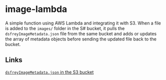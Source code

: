 # image-lambda

A simple function using AWS Lambda and integrating it with S3. When a file is added to the `images/` folder in the S# bucket, it pulls the `dsfreyImageMetadata.json` file from the same bucket and adds or updates the array of metadata objects before sending the updated file back to the bucket.

## Links

[`dsfreyImageMetadata.json` in the S3 bucket](https://dsfrey-images-lab.s3.us-east-2.amazonaws.com/dsfreyImageMetadata.json)
